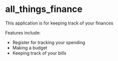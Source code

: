 # all_things_finance

This application is for keeping track of your finances

Features include:

- Register for tracking your spending
- Making a budget
- Keeping track of your bills
